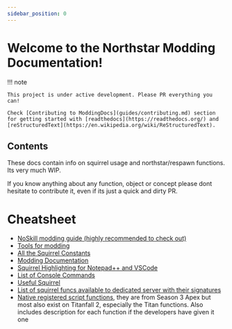 ```yaml
---
sidebar_position: 0
---
```

# Welcome to the Northstar Modding Documentation!

!!! note

    This project is under active development. Please PR everything you can!

    Check [Contributing to ModdingDocs](guides/contributing.md) section for getting started with [readthedocs](https://readthedocs.org/) and [reStructuredText](https://en.wikipedia.org/wiki/ReStructuredText).

## Contents

These docs contain info on squirrel usage and northstar/respawn functions. Its very much
WIP.

If you know anything about any function, object or concept please dont hesitate to
contribute it, even if its just a quick and dirty PR.

# Cheatsheet

- [NoSkill modding guide (highly recommended to check out)](https://noskill.gitbook.io/titanfall2/)
- [Tools for modding](guides/tools/index.md)
- [All the Squirrel Constants](https://gist.github.com/laundmo/825c4708663a179b23e144402b09244f)
- [Modding Documentation](https://github.com/ScureX/Titanfall2-ModdingDocumentation#readme)
- [Squirrel Highlighting for Notepad++ and VSCode](https://gist.github.com/samisalreadytaken/5bcf322332074f31545ccb6651b88f2d)
- [List of Console Commands](https://pastebin.com/raw/3DSCK09f)
- [Useful Squirrel](https://faithful-piper-52c.notion.site/Useful-Squirrel-2300bc55141e4bee85b8c7dc8afffbc9)
- [List of squirrel funcs available to dedicated server with their signatures](https://gist.github.com/laundmo/a6ee0692ae137876b7514c0f4a57df4b)
- [Native registered script functions](https://github.com/kawainekome/ApexLegends_S3_Squirrel_Registered_API_SimpleDoc),
  they are from Season 3 Apex but most also exist on Titanfall 2, especially the Titan
  functions. Also includes description for each function if the developers have given it
  one
